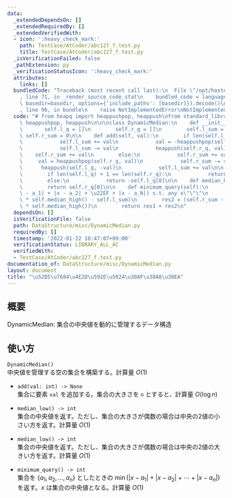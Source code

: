 ```yaml
---
data:
  _extendedDependsOn: []
  _extendedRequiredBy: []
  _extendedVerifiedWith:
  - icon: ':heavy_check_mark:'
    path: TestCase/AtCoder/abc127_f.test.py
    title: TestCase/AtCoder/abc127_f.test.py
  _isVerificationFailed: false
  _pathExtension: py
  _verificationStatusIcon: ':heavy_check_mark:'
  attributes:
    links: []
  bundledCode: "Traceback (most recent call last):\n  File \"/opt/hostedtoolcache/Python/3.10.1/x64/lib/python3.10/site-packages/onlinejudge_verify/documentation/build.py\"\
    , line 71, in _render_source_code_stat\n    bundled_code = language.bundle(stat.path,\
    \ basedir=basedir, options={'include_paths': [basedir]}).decode()\n  File \"/opt/hostedtoolcache/Python/3.10.1/x64/lib/python3.10/site-packages/onlinejudge_verify/languages/python.py\"\
    , line 96, in bundle\n    raise NotImplementedError\nNotImplementedError\n"
  code: "# from heapq import heappushpop, heappush\nfrom standard_library.heapq import\
    \ heappushpop, heappush\n\n\nclass DynamicMedian:\n    def __init__(self):\n \
    \       self.l_q = []\n        self.r_q = []\n        self.l_sum = 0\n       \
    \ self.r_sum = 0\n\n    def add(self, val):\n        if len(self.l_q) == len(self.r_q):\n\
    \            self.l_sum += val\n            val = -heappushpop(self.l_q, -val)\n\
    \            self.l_sum -= val\n            heappush(self.r_q, val)\n        \
    \    self.r_sum += val\n        else:\n            self.r_sum += val\n       \
    \     val = heappushpop(self.r_q, val)\n            self.r_sum -= val\n      \
    \      heappush(self.l_q, -val)\n            self.l_sum += val\n\n    def median_low(self):\n\
    \        if len(self.l_q) + 1 == len(self.r_q):\n            return self.r_q[0]\n\
    \        else:\n            return -self.l_q[0]\n\n    def median_high(self):\n\
    \        return self.r_q[0]\n\n    def minimum_query(self):\n        \"\"\"min(|x\
    \ - a_1| + |x - a_2| + \u22EF + |x - a_N|) s.t. any x\"\"\"\n        res1 = (len(self.l_q)\
    \ * self.median_high() - self.l_sum)\n        res2 = (self.r_sum - len(self.r_q)\
    \ * self.median_high())\n        return res1 + res2\n"
  dependsOn: []
  isVerificationFile: false
  path: DataStructure/misc/DynamicMedian.py
  requiredBy: []
  timestamp: '2022-01-22 18:47:07+09:00'
  verificationStatus: LIBRARY_ALL_AC
  verifiedWith:
  - TestCase/AtCoder/abc127_f.test.py
documentation_of: DataStructure/misc/DynamicMedian.py
layout: document
title: "\u52D5\u7684\u4E2D\u592E\u5024\u30AF\u30A8\u30EA"
---
```

## 概要
DynamicMedian: 集合の中央値を動的に管理するデータ構造

## 使い方
`DynamicMedian()`  
中央値を管理する空の集合を構築する。計算量 $O(1)$

- `add(val: int) -> None`  
集合に要素 `val` を追加する。集合の大きさを `n` とすると、計算量 $O(\log n)$

- `median_low() -> int`  
集合の中央値を返す。ただし、集合の大きさが偶数の場合は中央の2値の小さい方を返す。計算量 $O(1)$

- `median_low() -> int`  
集合の中央値を返す。ただし、集合の大きさが偶数の場合は中央の2値の大きい方を返す。計算量 $O(1)$

- `minimum_query() -> int`  
集合を $\{a_1, a_2, \dots, a_n \}$ としたときの $\min(|x - a_1| + |x - a_2| + ⋯ + |x - a_n|)$ を返す。$x$ は集合の中央値となる。計算量 $O(1)$
